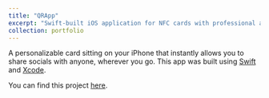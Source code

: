 ```yaml
---
title: "QRApp"
excerpt: "Swift-built iOS application for NFC cards with professional and social links"
collection: portfolio
---
```


A personalizable card sitting on your iPhone that instantly allows you to share socials with anyone, wherever you go. This app was built using [Swift](https://www.swift.org/) and [Xcode](https://developer.apple.com/xcode/).

You can find this project [here](https://github.com/shahrishabh7/QRapp).
